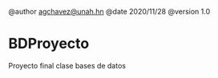 @author agchavez@unah.hn
@date 2020/11/28
@version 1.0

# BDProyecto
Proyecto final clase bases de datos
